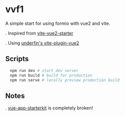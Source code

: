 # vvf1

A simple start for using formio with vue2 and vite.

. Inspired from [vite-vue2-starter](https://github.com/matt-auckland/vite-vue2-starter)

. Using [underfin's vite-plugin-vue2](https://github.com/underfin/vite-plugin-vue2)

## Scripts

```bash
  npm run dev # start dev server
  npm run build # build for production
  npm run serve # locally preview production build
```

## Notes

. [vue-app-starterkit](https://github.com/formio/vue-app-starterkit) is completely broken!
